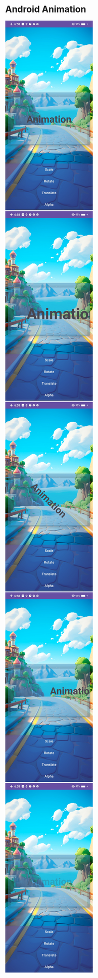 # Android Animation


<img src="https://github.com/Kaushal-04/AndroidAnimation/blob/master/Screenshots/UI.jpg" height="600">

<img src="https://github.com/Kaushal-04/AndroidAnimation/blob/master/Screenshots/Scale.jpg" height="600">

<img src="https://github.com/Kaushal-04/AndroidAnimation/blob/master/Screenshots/Rotate.jpg" height="600">

<img src="https://github.com/Kaushal-04/AndroidAnimation/blob/master/Screenshots/Translate.jpg" height="600">

<img src="https://github.com/Kaushal-04/AndroidAnimation/blob/master/Screenshots/Alpha.jpg" height="600">
